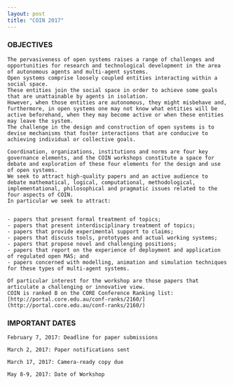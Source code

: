```yaml
---
layout: post
title: "COIN 2017"
---
```


### OBJECTIVES

    The pervasiveness of open systems raises a range of challenges and opportunities for research and technological development in the area of autonomous agents and multi-agent systems.
    Open systems comprise loosely coupled entities interacting within a social space.
    These entities join the social space in order to achieve some goals that are unattainable by agents in isolation.
    However, when those entities are autonomous, they might misbehave and, furthermore, in open systems one may not know what entities will be active beforehand, when they may become active or when these entities may leave the system.
    The challenge in the design and construction of open systems is to devise mechanisms that foster interactions that are conducive to achieving individual or collective goals. 
    
    Coordination, organizations, institutions and norms are four key governance elements, and the COIN workshops constitute a space for debate and exploration of these four elements for the design and use of open systems.
    We seek to attract high-quality papers and an active audience to debate mathematical, logical, computational, methodological, implementational, philosophical and pragmatic issues related to the four aspects of COIN.
    In particular we seek to attract:
    

    - papers that present formal treatment of topics;
    - papers that present interdisciplinary treatment of topics;
    - papers that provide experimental support to claims;
    - papers that discuss tools, prototypes and actual working systems;
    - papers that propose novel and challenging positions;
    - papers that report on the experience of deployment and application of regulated open MAS; and
    - papers concerned with modelling, animation and simulation techniques for these types of multi-agent systems.
    
    Of particular interest for the workshop are those papers that articulate a challenging or innovative view. 
    COIN is ranked B on the CORE Conference Ranking list: [http://portal.core.edu.au/conf-ranks/2160/](http://portal.core.edu.au/conf-ranks/2160/)


### IMPORTANT DATES

    February 7, 2017: Deadline for paper submissions

    March 2, 2017: Paper notifications sent

    March 17, 2017: Camera-ready copy due

    May 8-9, 2017: Date of Workshop